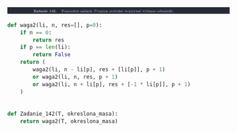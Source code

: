<picture>
  <source srcset="../../srt/zbior_zadan/142.png" media="(prefers-color-scheme: light)">
  <source srcset="../../srt/zbior_zadan/black_142.png" media="(prefers-color-scheme: dark)">
  <img src="../../srt/zbior_zadan/black_142.png" alt="zadanie 142">
</picture>

```python
def waga2(li, n, res=[], p=0):
    if n == 0:
        return res
    if p == len(li):
        return False
    return (
        waga2(li, n - li[p], res + [li[p]], p + 1)
        or waga2(li, n, res, p + 1)
        or waga2(li, n + li[p], res + [-1 * li[p]], p + 1)
    )


def Zadanie_142(T, okreslona_masa):
    return waga2(T, okreslona_masa)



```